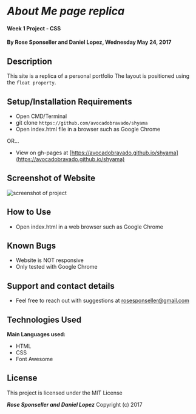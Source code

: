 # _About Me page replica_

#### Week 1 Project - CSS

#### By **Rose Sponseller and Daniel Lopez, Wednesday May 24, 2017**

## Description

This site is a replica of a personal portfolio The layout is positioned using the `float property`.

## Setup/Installation Requirements

* Open CMD/Terminal
* git clone `https://github.com/avocadobravado/shyama`
* Open index.html file in a browser such as Google Chrome

OR...

* View on gh-pages at [https://avocadobravado.github.io/shyama](https://avocadobravado.github.io/shyama)

## Screenshot of Website

![screenshot of project](https://github.com/avocadobravado/treehouse-courses/blob/master/img/scs.png?raw=true)

## How to Use

* Open index.html in a web browser such as Google Chrome

## Known Bugs

* Website is NOT responsive
* Only tested with Google Chrome

## Support and contact details

* Feel free to reach out with suggestions at rosesponseller@gmail.com

## Technologies Used

**Main Languages used:**

* HTML
* CSS
* Font Awesome

## License

This project is licensed under the MIT License

**_Rose Sponseller and Daniel Lopez_** Copyright (c) 2017
